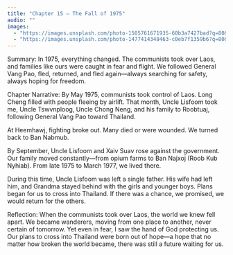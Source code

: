 ```yaml
---
title: "Chapter 15 — The Fall of 1975"
audio: ""
images:
  - "https://images.unsplash.com/photo-1505761671935-60b3a7427bad?q=80&w=1600&auto=format&fit=crop"
  - "https://images.unsplash.com/photo-1477414348463-c0eb7f1359b6?q=80&w=1600&auto=format&fit=crop"
---
```

Summary:
In 1975, everything changed. The communists took over Laos, and families like ours were caught in fear and flight. We followed General Vang Pao, fled, returned, and fled again—always searching for safety, always hoping for freedom.

Chapter Narrative: By May 1975, communists took control of Laos. Long Cheng filled with people fleeing by airlift. That month, Uncle Lisfoom took me, Uncle Tswvnploog, Uncle Chong Neng, and his family to Roobtuaj, following General Vang Pao toward Thailand.

At Heemhawj, fighting broke out. Many died or were wounded. We turned back to Ban Nabmub.

By September, Uncle Lisfoom and Xaiv Suav rose against the government. Our family moved constantly—from opium farms to Ban Najxoj (Roob Kub Nyhiab). From late 1975 to March 1977, we lived there.

During this time, Uncle Lisfoom was left a single father. His wife had left him, and Grandma stayed behind with the girls and younger boys. Plans began for us to cross into Thailand. If there was a chance, we promised, we would return for the others.

Reflection:
When the communists took over Laos, the world we knew fell apart. We became wanderers, moving from one place to another, never certain of tomorrow. Yet even in fear, I saw the hand of God protecting us. Our plans to cross into Thailand were born out of hope—a hope that no matter how broken the world became, there was still a future waiting for us.